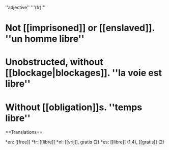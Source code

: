 ''adjective'' '''(fr)'''

# Not [[imprisoned]] or [[enslaved]]. ''un homme libre''
# Unobstructed, without [[blockage|blockages]]. ''la voie est libre''
# Without [[obligation]]s. ''temps libre''


==Translations==

*en: [[free]]
*fr: [[libre]]
*nl: [[vrij]], gratis (2)
*es: [[libre]] (1,4), [[gratis]] (2)